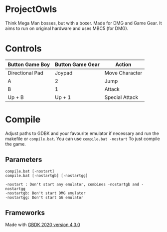 # ProjectOwls
Think Mega Man bosses, but with a boxer. Made for DMG and Game Gear. It aims to run on original hardware and uses MBC5 (for DMG).

# Controls

| Button Game Boy | Button Game Gear | Action |
|---|---|---|
| Directional Pad |  Joypad | Move Character |
| A | 2 | Jump |
| B | 1 | Attack |
| Up + B | Up + 1 | Special Attack |

# Compile
Adjust paths to GDBK and your favourite emulator if necessary and run the makefile or `compile.bat`. You can use `compile.bat -nostart` To just compile the game.


## Parameters
```
compile.bat [-nostart]
compile.bat [-nostartgb] [-nostartgg]

-nostart : Don't start any emulator, combines -nostartgb and -nostartgg
-nostartgb: Don't start DMG emulator
-nostartgg: Don't start GG emulator

```

## Frameworks
Made with [GBDK 2020 version 4.3.0](https://github.com/gbdk-2020/gbdk-2020)
